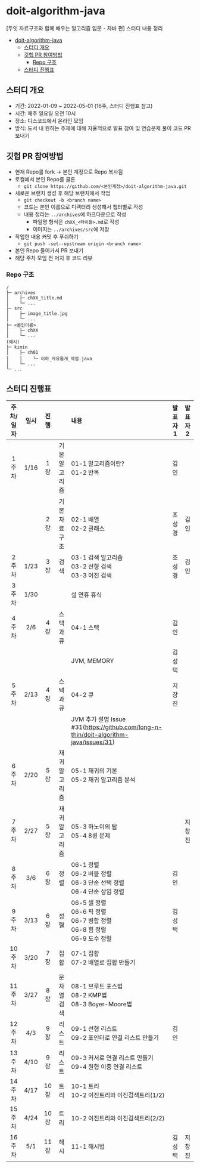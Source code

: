 # doit-algorithm-java

[두잇 자료구조와 함께 배우는 알고리즘 입문 - 자바 편] 스터디 내용 정리

- [doit-algorithm-java](#doit-algorithm-java)
  - [스터디 개요](#스터디-개요)
  - [깃헙 PR 참여방법](#깃헙-pr-참여방법)
    - [Repo 구조](#repo-구조)
  - [스터디 진행표](#스터디-진행표)

## 스터디 개요

- 기간: 2022-01-09 ~ 2022-05-01 (16주, 스터디 진행표 참고)
- 시간: 매주 일요일 오전 10시
- 장소: 디스코드에서 온라인 모임
- 방식: 도서 내 원하는 주제에 대해 자율적으로 발표 참여 및 연습문제 풀이 코드 PR 보내기

## 깃헙 PR 참여방법

- 현재 Repo를 fork -> 본인 계정으로 Repo 복사됨
- 로컬에서 본인 Repo를 클론
  - `git clone https://github.com/<본인계정>/doit-algorithm-java.git`
- 새로운 브랜치 생성 후 해당 브랜치에서 작업
  - `git checkout -b <branch name>`
  - 코드는 본인 이름으로 디렉터리 생성해서 챕터별로 작성
  - 내용 정리는 `../archives`에 마크다운으로 작성
    - 파일명 형식은 `chXX_<타이틀>.md`로 작성
    - 이미지는 `../archives/src`에 저장
- 작업한 내용 커밋 후 푸쉬하기
  - `git push -set--upstream origin <branch name>`
- 본인 Repo 들어가서 PR 보내기
- 해당 주차 모임 전 머지 후 코드 리뷰

### Repo 구조

```doc
/
├─ archives
│    ├─ chXX_title.md
│    └─ ...
├─ src
│    ├─ image_title.jpg
│    └─ ...
├─ <본인이름>
│    ├─ chXX
│    └─ ...
(예시)
├─ kimin
│    ├─ ch01
│    │    └─ 이하_자유롭게_작업.java
│    └─ ...
└─ ...
```

## 스터디 진행표

| 주차/일자 |	일시 | 진행	|    | 내용 | 발표자1 | 발표자2|
|:---:|:----:|:---:|:---:|:---|:---:|:---:|
| 1주차	 | 1/16 |	1장 | 기본 알고리즘 |	01-1 알고리즘이란?<br>01-2 반복 | 김인 | |
|        |      | 2장 | 기본 자료구조 | 02-1 배열<br>02-2 클래스 | 조성경 | 김인 |
| 2주차	 | 1/23 | 3장 | 검색          | 03-1 검색 알고리즘<br>03-2 선형 검색<br>03-3 이진 검색 | 조성경 | 김인 |
| 3주차	 | 1/30 |     |               | 설 연휴 휴식 | | |
| 4주차	 | 2/6  |	4장 | 스택과 큐	    | 04-1 스택 | 김인 | |
|        |      |     |               | JVM, MEMORY | 김성택 | |
| 5주차	 | 2/13	| 4장 | 스택과 큐	    | 04-2 큐 | 지창진 | |
|       |    |    |    | JVM 추가 설명 Issue #31(https://github.com/long-n-thin/doit-algorithm-java/issues/31)   |      |     |
| 6주차	 | 2/20 | 5장 | 재귀 알고리즘   | 05-1 재귀의 기본<br>05-2 재귀 알고리즘 분석 | | |
| 7주차	 | 2/27 | 5장 | 재귀 알고리즘	 | 05-3 하노이의 탑<br>05-4 8퀸 문제 | | 지창진 |
| 8주차	 | 3/6	| 6장 | 정렬	          | 06-1 정렬<br>06-2 버블 정렬<br>06-3 단순 선택 정렬<br>06-4 단순 삽입 정렬 | 김인 | |
| 9주차	 | 3/13 | 6장 | 정렬	          | 06-5 셀 정렬<br>06-6 픽 정렬<br>06-7 병합 정렬<br>06-8 힘 정럴<br>06-9 도수 정럴 | 김성택 | |
| 10주차 | 3/20	| 7장 | 집합	          | 07-1 집합<br>07-2 배열로 집합 만들기 | | |
| 11주차 | 3/27 |	8장 |	문자열 검색    | 08-1 브루트 포스법<br>08-2 KMP법<br>08-3 Boyer-Moore법 | | |
| 12주차 | 4/3  | 9장 |	리스트	        | 09-1 선형 리스트<br>09-2 포인터로 연결 리스트 만들기 | 김인 | |
| 13주차 | 4/10 | 9장	| 리스트	        | 09-3 커서로 연결 리스트 만들기<br>09-4 원형 이중 연결 리스트 | | |
| 14주차 | 4/17 | 10장 | 트리	         | 10-1 트리<br>10-2 이진트리와 이진검색트리(1/2) | | |
| 15주차 | 4/24 | 10장 | 트리           | 10-2 이진트리와 이진검색트리(2/2) | | |
| 16주차 | 5/1  | 11장 | 해시           | 11-1 해시법 | 김성택 | 지창진|
